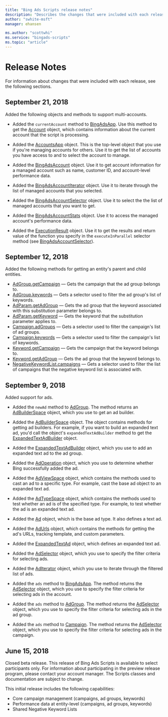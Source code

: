```yaml
---
title: "Bing Ads Scripts release notes"
description: "Describes the changes that were included with each release."
author: "swhite-msft"
manager: ehansen

ms.author: "scottwhi"
ms.service: "bingads-scripts"
ms.topic: "article"
---
```


# Release Notes

For information about changes that were included with each release, see the following sections.


## September 21, 2018

Added the following objects and methods to support multi-accounts.

- Added the `currentAccount` method to [BingAdsApp](reference/BingAdsApp.md). Use this method to get the [Account](reference/Account.md) object, which contains information about the current account that the script is processing.  
  
- Added the [AccountsApp](reference/AccountsApp.md) object. This is the top-level object that you use if you're managing accounts for others. Use it to get the list of accounts you have access to and to select the account to manage.  
  
- Added the [BingAdsAccount](reference/BingAdsAccount.md) object. Use it to get account information for a managed account such as name, customer ID, and account-level performance data.
  
- Added the [BingAdsAccountIterator](reference/BingAdsAccountIterator.md) object. Use it to iterate through the list of managed accounts that you selected.
  
- Added the [BingAdsAccountSelector](reference/BingAdsAccountSelector.md) object. Use it to select the the list of managed accounts that you want to get.
  
- Added the [BingAdsAccountStats](reference/BingAdsAccountStats.md) object. Use it to access the managed account's performance data.  
  
- Added the [ExecutionResult](reference/ExecutionResult.md) object. Use it to get the results and return value of the function you specify in the `executeInParallel` selector method (see [BingAdsAccountSelector](reference/BingAdsAccountSelector.md)). 


## September 12, 2018

Added the following methods for getting an entity's parent and child entities. 

- [AdGroup.getCampaign](reference/AdGroup.md#getcampaign) &mdash; Gets the campaign that the ad group belongs to.
- [AdGroup.keywords](reference/AdGroup.md#keywords) &mdash; Gets a selector used to filter the ad group's list of keywords.
- [AdParam.getAdGroup](reference/AdParam.md#getadgroup) &mdash; Gets the ad group that the keyword associated with this substitution parameter belongs to.
- [AdParam.getKeyword](reference/AdParam.md#getkeyword) &mdash; Gets the keyword that the substitution parameter applies to.
- [Campaign.adGroups](reference/Campaign.md#adgroups) &mdash; Gets a selector used to filter the campaign's list of ad groups.
- [Campaign.keywords](reference/Campaign.md#keywords) &mdash; Gets a selector used to filter the campaign's list of keywords.
- [Keyword.getCampaign](reference/Keyword.md#getcampaign) &mdash; Gets the campaign that the keyword belongs to.
- [Keyword.getAdGroup](reference/Keyword.md#getadgroup) &mdash; Gets the ad group that the keyword belongs to.
- [NegativeKeywordList.campaigns](reference/Campaign.md#adgroups) &mdash; Gets a selector used to filter the list of campaigns that the negative keyword list is associated with.


## September 9, 2018

Added support for ads.

- Added the `newAd` method to [AdGroup](reference/AdGroup.md). The method returns an [AdBuilderSpace](reference/AdBuilderSpace.md) object, which you use to get an ad builder.
  
- Added the [AdBuilderSpace](reference/AdBuilderSpace.md) object. The object contains methods for getting ad builders. For example, if you want to build an expanded text ad, you'd call the object's `expandedTextAdBuilder` method to get the [ExpandedTextAdBuilder](reference/ExpandedTextAdBuilder.md) object.
  
- Added the [ExpandedTextAdBuilder](reference/ExpandedTextAdBuilder.md) object, which you use to add an expanded text ad to the ad group.
  
- Added the [AdOperation](reference/AdOperation.md) object, which you use to determine whether Bing successfully added the ad.
  
- Added the [AdViewSpace](reference/AdViewSpace.md) object, which contains the methods used to cast an ad to a specific type. For example, cast the base ad object to an expanded text ad.
  
- Added the [AdTypeSpace](reference/AdTypeSpace.md) object, which contains the methods used to test whether an ad is of the specified type. For example, to test whether the ad is an expanded text ad.
  
- Added the [Ad](reference/Ad.md) object, which is the base ad type. It also defines a text ad. 
  
- Added the [AdUrls](reference/AdUrls.md) object, which contains the methods for getting the ad's URLs, tracking template, and custom parameters.
  
- Added the [ExpandedTextAd](reference/ExpandedTextAd.md) object, which defines an expanded text ad.
  
- Added the [AdSelector](reference/AdSelector.md) object, which you use to specify the filter criteria for selecting ads.
  
- Added the [AdIterator](reference/AdIterator.md) object, which you use to iterate through the filtered list of ads.
  
- Added the `ads` method to [BingAdsApp](reference/BingAdsApp.md). The method returns the [AdSelector](reference/AdSelector.md) object, which you use to specify the filter criteria for selecting ads in the account.
  
- Added the `ads` method to [AdGroup](reference/AdGroup.md). The method returns the [AdSelector](reference/AdSelector.md) object, which you use to specify the filter criteria for selecting ads in the ad group.
  
- Added the `ads` method to [Campaign](reference/Campaign.md). The method returns the [AdSelector](reference/AdSelector.md) object, which you use to specify the filter criteria for selecting ads in the campaign.


## June 15, 2018

Closed beta release. This release of Bing Ads Scripts is available to select participants only. For information about participating in the preview release program, please contact your account manager. The Scripts classes and documentation are subject to change.

This initial release includes the following capabilities:

- Core campaign management (campaigns, ad groups, keywords)
- Performance data at entity-level (campaigns, ad groups, keywords)
- Shared Negative Keyword Lists


